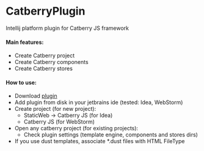 # CatberryPlugin
Intellij platform plugin for Catberry JS framework

#### Main features:
* Create Catberry project
* Create Catberry components
* Create Catberry stores

#### How to use:
* Download [plugin](https://yadi.sk/d/Ws4bwFAjq3oxN)
* Add plugin from disk in your jetbrains ide (tested: Idea, WebStorm)
* Create project (for new project):
	* StaticWeb -> Catberry JS (for Idea)
	* Catberry JS (for WebStorm)
* Open any catberry project (for existing projects):
	* Check plugin settings (template engine, components and stores dirs)
* If you use dust templates, associate \*.dust files with HTML FileType
